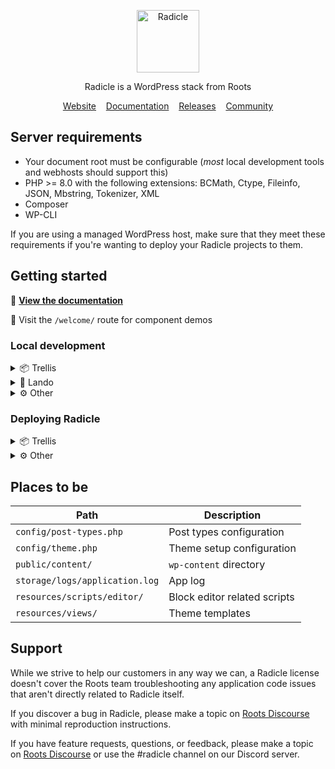 <p align="center">
  <a href="https://roots.io/radicle/">
    <img alt="Radicle" src="https://cdn.roots.io/app/uploads/logo-radicle.svg" height="100">
  </a>
</p>

<p align="center">Radicle is a WordPress stack from Roots</p>

<p align="center">
  <a href="https://roots.io/radicle/">Website</a> &nbsp;&nbsp; <a href="https://roots.io/radicle/docs/installation/">Documentation</a> &nbsp;&nbsp; <a href="https://github.com/roots/radicle/releases">Releases</a> &nbsp;&nbsp; <a href="https://discourse.roots.io/c/radicle">Community</a>
</p>

## Server requirements

* Your document root must be configurable (_most_ local development tools and webhosts should support this)
* PHP >= 8.0 with the following extensions: BCMath, Ctype, Fileinfo, JSON, Mbstring, Tokenizer, XML
* Composer
* WP-CLI

If you are using a managed WordPress host, make sure that they meet these requirements if you're wanting to deploy your Radicle projects to them.

## Getting started

📝 [**View the documentation**](https://roots.io/radicle/docs/)

💄 Visit the `/welcome/` route for component demos

### Local development

<details>
  <summary>📦 Trellis</summary>
  <br>

  Run `yarn && yarn build`

  Run `php .radicle-setup/trellis.php` to grab the latest version of Trellis and apply the necessary modifications for Radicle. After you've ran this script,
  navigate to the Trellis directory to init and start your project:

  ```shell
  $ php .icz-setup/trellis.php
  $ cd trellis/
  $ trellis init
  $ trellis up
  ```

  You can remove the `.radicle-setup/` directory after you've ran the Trellis script, or if you aren't planning to use Trellis.

</details>

<details>
  <summary>🐳 Lando</summary>
  <br>

  1. In `bud.config.js`: Replace `http://radicle.test` with `https://radicle.lndo.site`
  1. Run `yarn && yarn build`
  1. Run `lando start`
  1. Visit `https://radicle.lndo.site/`

  You can run `lando login` to generate a passwordless wp-admin login URL (WordPress must first be installed)

</details>

<details>
  <summary>⚙️ Other</summary>
  <br>

  1. In `bud.config.js`: Replace `http://radicle.test` with your local dev server URL
  1. Run `yarn && yarn build`
  1. Run `composer install`
  1. Configure your local development setup to set the `public/` directory as the webroot.
  1. Copy `.env.example` to `.env` and update the [environment variables](https://roots.io/bedrock/docs/installation/#getting-started)

</details>

### Deploying Radicle

<details>
  <summary>📦 Trellis</summary>
  <br>

  Want to deploy with GitHub Actions? Uncomment the deploy job from `.github/workflows/deploy.yml`.

  Otherwise, run `trellis deploy <environment>`.

</details>

<details>
  <summary>⚙️ Other</summary>
  <br>

  You will need to make sure that your deployment process handles the following:

  1. Run `yarn && yarn build` from the project root
  1. Copy contents of `public/dist/` folder to server (produced from `yarn build`)
  1. Run `wp acorn optimize`
  1. Run `wp acorn icons:cache` (if using Blade Icons)
  1. Run `wp login install --activate` (if wanting to use the WP-CLI login command)

</details>

## Places to be

| Path                            | Description                   |
|---------------------------------|-------------------------------|
| `config/post-types.php`         | Post types configuration      |
| `config/theme.php`              | Theme setup configuration     |
| `public/content/`               | `wp-content` directory        |
| `storage/logs/application.log`  | App log                       |
| `resources/scripts/editor/`     | Block editor related scripts  |
| `resources/views/`              | Theme templates               |

## Support

While we strive to help our customers in any way we can, a Radicle license doesn't cover the Roots team troubleshooting any application code issues that aren't directly related to Radicle itself.

If you discover a bug in Radicle, please make a topic on [Roots Discourse](https://discourse.roots.io/c/radicle) with minimal reproduction instructions.

If you have feature requests, questions, or feedback, please make a topic on [Roots Discourse](https://discourse.roots.io/c/radicle) or use the #radicle channel on our Discord server.

